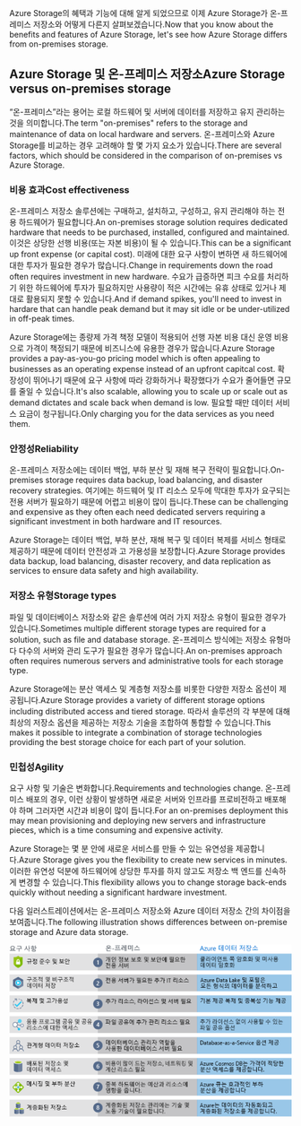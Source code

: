 <span data-ttu-id="06baa-101">Azure Storage의 혜택과 기능에 대해 알게 되었으므로 이제 Azure Storage가 온-프레미스 저장소와 어떻게 다른지 살펴보겠습니다.</span><span class="sxs-lookup"><span data-stu-id="06baa-101">Now that you know about the benefits and features of Azure Storage, let's see how Azure Storage differs from on-premises storage.</span></span>

## <a name="azure-storage-versus-on-premises-storage"></a><span data-ttu-id="06baa-102">Azure Storage 및 온-프레미스 저장소</span><span class="sxs-lookup"><span data-stu-id="06baa-102">Azure Storage versus on-premises storage</span></span>

<span data-ttu-id="06baa-103">“온-프레미스”라는 용어는 로컬 하드웨어 및 서버에 데이터를 저장하고 유지 관리하는 것을 의미합니다.</span><span class="sxs-lookup"><span data-stu-id="06baa-103">The term "on-premises" refers to the storage and maintenance of data on local hardware and servers.</span></span> <span data-ttu-id="06baa-104">온-프레미스와 Azure Storage를 비교하는 경우 고려해야 할 몇 가지 요소가 있습니다.</span><span class="sxs-lookup"><span data-stu-id="06baa-104">There are several factors, which should be considered in the comparison of on-premises vs Azure Storage.</span></span>

### <a name="cost-effectiveness"></a><span data-ttu-id="06baa-105">비용 효과</span><span class="sxs-lookup"><span data-stu-id="06baa-105">Cost effectiveness</span></span>
<span data-ttu-id="06baa-106">온-프레미스 저장소 솔루션에는 구매하고, 설치하고, 구성하고, 유지 관리해야 하는 전용 하드웨어가 필요합니다.</span><span class="sxs-lookup"><span data-stu-id="06baa-106">An on-premises storage solution requires dedicated hardware that needs to be purchased, installed, configured and maintained.</span></span> <span data-ttu-id="06baa-107">이것은 상당한 선행 비용(또는 자본 비용)이 될 수 있습니다.</span><span class="sxs-lookup"><span data-stu-id="06baa-107">This can be a significant up front expense (or capital cost).</span></span> <span data-ttu-id="06baa-108">미래에 대한 요구 사항이 변하면 새 하드웨어에 대한 투자가 필요한 경우가 많습니다.</span><span class="sxs-lookup"><span data-stu-id="06baa-108">Change in requirements down the road often requires investment in new hardware.</span></span> <span data-ttu-id="06baa-109">수요가 급증하면 피크 수요를 처리하기 위한 하드웨어에 투자가 필요하지만 사용량이 적은 시간에는 유휴 상태로 있거나 제대로 활용되지 못할 수 있습니다.</span><span class="sxs-lookup"><span data-stu-id="06baa-109">And if demand spikes, you'll need to invest in hardare that can handle peak demand but it may sit idle or be under-utilized in off-peak times.</span></span>

<span data-ttu-id="06baa-110">Azure Storage에는 종량제 가격 책정 모델이 적용되어 선행 자본 비용 대신 운영 비용으로 가격이 책정되기 때문에 비즈니스에 유용한 경우가 많습니다.</span><span class="sxs-lookup"><span data-stu-id="06baa-110">Azure Storage provides a pay-as-you-go pricing model which is often appealing to businesses as an operating expense instead of an upfront capitcal cost.</span></span> <span data-ttu-id="06baa-111">확장성이 뛰어나기 때문에 요구 사항에 따라 강화하거나 확장했다가 수요가 줄어들면 규모를 줄일 수 있습니다.</span><span class="sxs-lookup"><span data-stu-id="06baa-111">It's also scalable, allowing you to scale up or scale out as demand dictates and scale back when demand is low.</span></span> <span data-ttu-id="06baa-112">필요할 때만 데이터 서비스 요금이 청구됩니다.</span><span class="sxs-lookup"><span data-stu-id="06baa-112">Only charging you for the data services as you need them.</span></span>

### <a name="reliability"></a><span data-ttu-id="06baa-113">안정성</span><span class="sxs-lookup"><span data-stu-id="06baa-113">Reliability</span></span> 
<span data-ttu-id="06baa-114">온-프레미스 저장소에는 데이터 백업, 부하 분산 및 재해 복구 전략이 필요합니다.</span><span class="sxs-lookup"><span data-stu-id="06baa-114">On-premises storage requires data backup, load balancing, and disaster recovery strategies.</span></span> <span data-ttu-id="06baa-115">여기에는 하드웨어 및 IT 리소스 모두에 막대한 투자가 요구되는 전용 서버가 필요하기 때문에 어렵고 비용이 많이 듭니다.</span><span class="sxs-lookup"><span data-stu-id="06baa-115">These can be challenging and expensive as they often each need dedicated servers requiring a significant investment in both hardware and IT resources.</span></span>

<span data-ttu-id="06baa-116">Azure Storage는 데이터 백업, 부하 분산, 재해 복구 및 데이터 복제를 서비스 형태로 제공하기 때문에 데이터 안전성과 고 가용성을 보장합니다.</span><span class="sxs-lookup"><span data-stu-id="06baa-116">Azure Storage provides data backup, load balancing, disaster recovery, and data replication as services to ensure data safety and high availability.</span></span>

### <a name="storage-types"></a><span data-ttu-id="06baa-117">저장소 유형</span><span class="sxs-lookup"><span data-stu-id="06baa-117">Storage types</span></span>
<span data-ttu-id="06baa-118">파일 및 데이터베이스 저장소와 같은 솔루션에 여러 가지 저장소 유형이 필요한 경우가 있습니다.</span><span class="sxs-lookup"><span data-stu-id="06baa-118">Sometimes multiple different storage types are required for a solution, such as file and database storage.</span></span> <span data-ttu-id="06baa-119">온-프레미스 방식에는 저장소 유형마다 다수의 서버와 관리 도구가 필요한 경우가 많습니다.</span><span class="sxs-lookup"><span data-stu-id="06baa-119">An on-premises approach often requires numerous servers and administrative tools for each storage type.</span></span>

<span data-ttu-id="06baa-120">Azure Storage에는 분산 액세스 및 계층형 저장소를 비롯한 다양한 저장소 옵션이 제공됩니다.</span><span class="sxs-lookup"><span data-stu-id="06baa-120">Azure Storage provides a variety of different storage options including distributed access and tiered storage.</span></span> <span data-ttu-id="06baa-121">따라서 솔루션의 각 부분에 대해 최상의 저장소 옵션을 제공하는 저장소 기술을 조합하여 통합할 수 있습니다.</span><span class="sxs-lookup"><span data-stu-id="06baa-121">This makes it possible to integrate a combination of storage technologies providing the best storage choice for each part of your solution.</span></span>

### <a name="agility"></a><span data-ttu-id="06baa-122">민첩성</span><span class="sxs-lookup"><span data-stu-id="06baa-122">Agility</span></span>
<span data-ttu-id="06baa-123">요구 사항 및 기술은 변화합니다.</span><span class="sxs-lookup"><span data-stu-id="06baa-123">Requirements and technologies change.</span></span> <span data-ttu-id="06baa-124">온-프레미스 배포의 경우, 이런 상황이 발생하면 새로운 서버와 인프라를 프로비전하고 배포해야 하며 그러자면 시간과 비용이 많이 듭니다.</span><span class="sxs-lookup"><span data-stu-id="06baa-124">For an on-premises deployment this may mean provisioning and deploying new servers and infrastructure pieces, which is a time consuming and expensive activity.</span></span>

<span data-ttu-id="06baa-125">Azure Storage는 몇 분 안에 새로운 서비스를 만들 수 있는 유연성을 제공합니다.</span><span class="sxs-lookup"><span data-stu-id="06baa-125">Azure Storage gives you the flexibility to create new services in minutes.</span></span> <span data-ttu-id="06baa-126">이러한 유연성 덕분에 하드웨어에 상당한 투자를 하지 않고도 저장소 백 엔드를 신속하게 변경할 수 있습니다.</span><span class="sxs-lookup"><span data-stu-id="06baa-126">This flexibility allows you to change storage back-ends quickly without needing a significant hardware investment.</span></span>

<span data-ttu-id="06baa-127">다음 일러스트레이션에서는 온-프레미스 저장소와 Azure 데이터 저장소 간의 차이점을 보여줍니다.</span><span class="sxs-lookup"><span data-stu-id="06baa-127">The following illustration shows differences between on-premise storage and Azure data storage.</span></span>

![몇 가지 일반적인 비즈니스 요구 사항에 대한 온-프레미스 저장소와 Azure 데이터 저장소 간의 비교를 보여주는 일러스트레이션입니다.](../media/4-Comparison.png)
